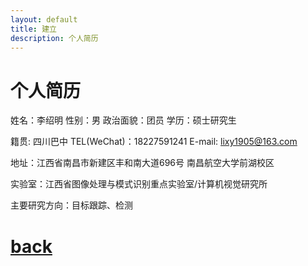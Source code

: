```yaml
---
layout: default
title: 建立
description: 个人简历
---
```


# 个人简历

姓名：李绍明	性别：男	政治面貌：团员	学历：硕士研究生

籍贯: 四川巴中	TEL(WeChat)：18227591241	E-mail: lixy1905@163.com

地址：江西省南昌市新建区丰和南大道696号	南昌航空大学前湖校区

实验室：江西省图像处理与模式识别重点实验室/计算机视觉研究所

主要研究方向：目标跟踪、检测



# [back](./)

